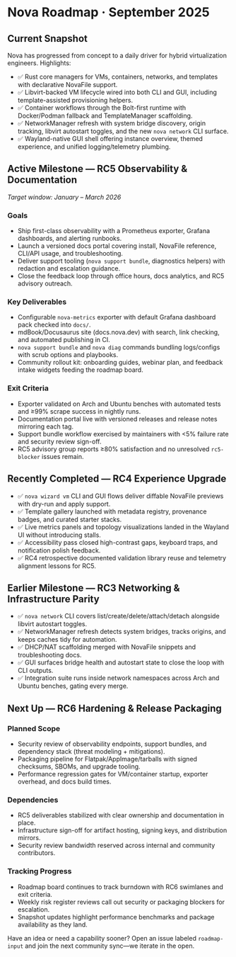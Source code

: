 # Nova Roadmap · September 2025

## Current Snapshot

Nova has progressed from concept to a daily driver for hybrid virtualization engineers. Highlights:
- ✅ Rust core managers for VMs, containers, networks, and templates with declarative NovaFile support.
- ✅ Libvirt-backed VM lifecycle wired into both CLI and GUI, including template-assisted provisioning helpers.
- ✅ Container workflows through the Bolt-first runtime with Docker/Podman fallback and TemplateManager scaffolding.
- ✅ NetworkManager refresh with system bridge discovery, origin tracking, libvirt autostart toggles, and the new `nova network` CLI surface.
- ✅ Wayland-native GUI shell offering instance overview, themed experience, and unified logging/telemetry plumbing.

## Active Milestone — RC5 Observability & Documentation

_Target window: January – March 2026_

### Goals
- Ship first-class observability with a Prometheus exporter, Grafana dashboards, and alerting runbooks.
- Launch a versioned docs portal covering install, NovaFile reference, CLI/API usage, and troubleshooting.
- Deliver support tooling (`nova support bundle`, diagnostics helpers) with redaction and escalation guidance.
- Close the feedback loop through office hours, docs analytics, and RC5 advisory outreach.

### Key Deliverables
- Configurable `nova-metrics` exporter with default Grafana dashboard pack checked into `docs/`.
- mdBook/Docusaurus site (docs.nova.dev) with search, link checking, and automated publishing in CI.
- `nova support bundle` and `nova diag` commands bundling logs/configs with scrub options and playbooks.
- Community rollout kit: onboarding guides, webinar plan, and feedback intake widgets feeding the roadmap board.

### Exit Criteria
- Exporter validated on Arch and Ubuntu benches with automated tests and ≥99% scrape success in nightly runs.
- Documentation portal live with versioned releases and release notes mirroring each tag.
- Support bundle workflow exercised by maintainers with <5% failure rate and security review sign-off.
- RC5 advisory group reports ≥80% satisfaction and no unresolved `rc5-blocker` issues remain.

## Recently Completed — RC4 Experience Upgrade

- ✅ `nova wizard vm` CLI and GUI flows deliver diffable NovaFile previews with dry-run and apply support.
- ✅ Template gallery launched with metadata registry, provenance badges, and curated starter stacks.
- ✅ Live metrics panels and topology visualizations landed in the Wayland UI without introducing stalls.
- ✅ Accessibility pass closed high-contrast gaps, keyboard traps, and notification polish feedback.
- ✅ RC4 retrospective documented validation library reuse and telemetry alignment lessons for RC5.

## Earlier Milestone — RC3 Networking & Infrastructure Parity

- ✅ `nova network` CLI covers list/create/delete/attach/detach alongside libvirt autostart toggles.
- ✅ NetworkManager refresh detects system bridges, tracks origins, and keeps caches tidy for automation.
- ✅ DHCP/NAT scaffolding merged with NovaFile snippets and troubleshooting docs.
- ✅ GUI surfaces bridge health and autostart state to close the loop with CLI outputs.
- ✅ Integration suite runs inside network namespaces across Arch and Ubuntu benches, gating every merge.

## Next Up — RC6 Hardening & Release Packaging

### Planned Scope
- Security review of observability endpoints, support bundles, and dependency stack (threat modeling + mitigations).
- Packaging pipeline for Flatpak/AppImage/tarballs with signed checksums, SBOMs, and upgrade tooling.
- Performance regression gates for VM/container startup, exporter overhead, and docs build times.

### Dependencies
- RC5 deliverables stabilized with clear ownership and documentation in place.
- Infrastructure sign-off for artifact hosting, signing keys, and distribution mirrors.
- Security review bandwidth reserved across internal and community contributors.

### Tracking Progress
- Roadmap board continues to track burndown with RC6 swimlanes and exit criteria.
- Weekly risk register reviews call out security or packaging blockers for escalation.
- Snapshot updates highlight performance benchmarks and package availability as they land.

Have an idea or need a capability sooner? Open an issue labeled `roadmap-input` and join the next community sync—we iterate in the open.
